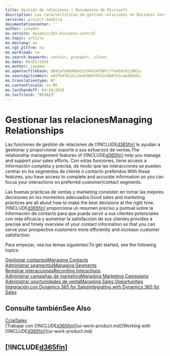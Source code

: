 ```yaml
---
title: Gestión de relaciones | Documentos de Microsoft
description: Las características de gestión relaciones en Business Central admiten las acciones de ventas y le permiten acceder a la información sobre contactos y clientes potenciales para que pueda atender a los clientes de forma eficaz.
services: project-madeira
documentationcenter: ''
author: jswymer
ms.service: dynamics365-business-central
ms.topic: article
ms.devlang: na
ms.tgt_pltfrm: na
ms.workload: na
ms.search.keywords: contact, prospect, client
ms.date: 04/01/2019
ms.author: jswymer
ms.openlocfilehash: d041afe8840be52c04a54f80fc77eebdc621001a
ms.sourcegitcommit: addfb47612cc2e4e98dfd7e338b6f41cde405d5c
ms.translationtype: HT
ms.contentlocale: es-MX
ms.lasthandoff: 04/16/2019
ms.locfileid: "953423"
---
```

# <a name="managing-relationships"></a><span data-ttu-id="78b43-103">Gestionar las relaciones</span><span class="sxs-lookup"><span data-stu-id="78b43-103">Managing Relationships</span></span>
<span data-ttu-id="78b43-104">Las funciones de gestión de relaciones de [!INCLUDE[d365fin](includes/d365fin_md.md)] le ayudan a gestionar y proporcionar soporte a sus esfuerzos de ventas.</span><span class="sxs-lookup"><span data-stu-id="78b43-104">The relationship management features of [!INCLUDE[d365fin](includes/d365fin_md.md)] help you manage and support your sales efforts.</span></span> <span data-ttu-id="78b43-105">Con estas funciones, tiene acceso a información completa y precisa, de modo que las interacciones se pueden centrar en los segmentos de cliente o contacto preferidos.</span><span class="sxs-lookup"><span data-stu-id="78b43-105">With these features, you have access to complete and accurate information so you can focus your interactions on preferred customer/contact segments.</span></span>

<span data-ttu-id="78b43-106">Las buenas prácticas de ventas y marketing consisten en tomar las mejores decisiones en los momentos adecuados.</span><span class="sxs-lookup"><span data-stu-id="78b43-106">Good sales and marketing practices are all about how to make the best decisions at the right time.</span></span> [!INCLUDE[d365fin](includes/d365fin_md.md)] <span data-ttu-id="78b43-107">proporciona un resumen preciso y puntual sobre la información de contacto para que pueda servir a sus clientes potenciales con más eficacia y aumentar la satisfacción de sus clientes.</span><span class="sxs-lookup"><span data-stu-id="78b43-107">provides a precise and timely overview of your contact information so that you can serve your prospective customers more efficiently and increase customer satisfaction.</span></span>

<span data-ttu-id="78b43-108">Para empezar, vea los temas siguientes:</span><span class="sxs-lookup"><span data-stu-id="78b43-108">To get started, see the following topics:</span></span>

[<span data-ttu-id="78b43-109">Gestionar contactos</span><span class="sxs-lookup"><span data-stu-id="78b43-109">Managing Contacts</span></span>](marketing-contacts.md)  
[<span data-ttu-id="78b43-110">Administrar segmentos</span><span class="sxs-lookup"><span data-stu-id="78b43-110">Managing Segments</span></span>](marketing-segments.md)  
[<span data-ttu-id="78b43-111">Registrar interacciones</span><span class="sxs-lookup"><span data-stu-id="78b43-111">Recording Interactions</span></span>](marketing-interactions.md)  
[<span data-ttu-id="78b43-112">Administrar campañas de marketing</span><span class="sxs-lookup"><span data-stu-id="78b43-112">Managing Marketing Campaigns</span></span>](marketing-campaigns.md)  
[<span data-ttu-id="78b43-113">Administrar oportunidades de venta</span><span class="sxs-lookup"><span data-stu-id="78b43-113">Managing Sales Opportunities</span></span>](marketing-manage-sales-opportunities.md)  
[<span data-ttu-id="78b43-114">Integración con Dynamics 365 for Sales</span><span class="sxs-lookup"><span data-stu-id="78b43-114">Integrating with Dynamics 365 for Sales</span></span>](marketing-integrate-dynamicscrm.md)

## <a name="see-also"></a><span data-ttu-id="78b43-115">Consulte también</span><span class="sxs-lookup"><span data-stu-id="78b43-115">See Also</span></span>
[<span data-ttu-id="78b43-116">Ccial</span><span class="sxs-lookup"><span data-stu-id="78b43-116">Sales</span></span>](sales-manage-sales.md)  
<span data-ttu-id="78b43-117">[Trabajar con [!INCLUDE[d365fin](includes/d365fin_md.md)]](ui-work-product.md)</span><span class="sxs-lookup"><span data-stu-id="78b43-117">[Working with [!INCLUDE[d365fin](includes/d365fin_md.md)]](ui-work-product.md)</span></span>  

## [!INCLUDE[d365fin](includes/free_trial_md.md)]  
